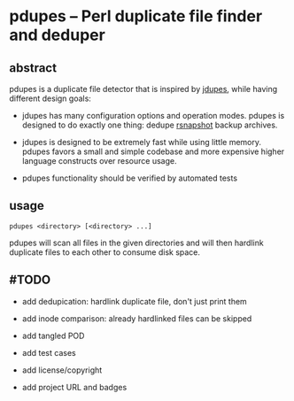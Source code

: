 pdupes – Perl duplicate file finder and deduper
===============================================

abstract
--------

pdupes is a duplicate file detector that is inspired by
[jdupes](https://github.com/jbruchon/jdupes), while having
different design goals:

* jdupes has many configuration options and operation modes.
  pdupes is designed to do exactly one thing: dedupe
  [rsnapshot](http://rsnapshot.org/) backup archives.

* jdupes is designed to be extremely fast while using little memory.
  pdupes favors a small and simple codebase and more expensive higher
  language constructs over resource usage.

* pdupes functionality should be verified by automated tests


usage
-----

`pdupes <directory> [<directory> ...]`

pdupes will scan all files in the given directories and will then
hardlink duplicate files to each other to consume disk space.


#TODO
-----

* add dedupication: hardlink duplicate file, don't just print them

* add inode comparison: already hardlinked files can be skipped

* add tangled POD

* add test cases

* add license/copyright

* add project URL and badges
